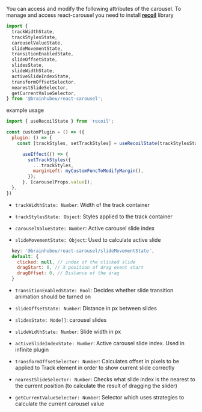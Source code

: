 You can access and modify the following attributes of the carousel. To manage and access react-carousel you need to install [**recoil**](https://recoiljs.org/docs/introduction/getting-started) library

```js
import {
  trackWidthState,
  trackStylesState,
  carouselValueState,
  slideMovementState,
  transitionEnabledState,
  slideOffsetState,
  slidesState,
  slideWidthState,
  activeSlideIndexState,
  transformOffsetSelector,
  nearestSlideSelector,
  getCurrentValueSelector,
} from '@brainhubeu/react-carousel';
```

example usage
```js
import { useRecoilState } from 'recoil';

const customPlugin = () => ({
  plugin: () => {
    const [trackStyles, setTrackStyles] = useRecoilState(trackStylesState);

      useEffect(() => {
        setTrackStyles({
          ...trackStyles,
          marginLeft: myCustomFuncToModifyMargin(),
        });
      }, [carouselProps.value]);
  },
})
```

* ```trackWidthState: Number```: Width of the track container

* ```trackStylesState: Object```: Styles applied to the track container

* ```carouselValueState: Number```: Active carousel slide index

* ```slideMovementState: Object```: Used to calculate active slide

```js
  key: '@brainhubeu/react-carousel/slideMovementState',
  default: {
    clicked: null, // index of the clicked slide
    dragStart: 0, // X position of drag event start
    dragOffset: 0, // Distance of the drag
  }
```

* ```transitionEnabledState: Bool```: Decides whether slide transition animation should be turned on

* ```slideOffsetState: Number```: Distance in px between slides

* ```slidesState: Node[]```: carousel slides

* ```slideWidthState: Number```: Slide width in px

* ```activeSlideIndexState: Number```: Active carousel slide index. Used in infinite plugin

* ```transformOffsetSelector: Number```: Calculates offset in pixels to be applied to Track element in order to show current slide correctly

* ```nearestSlideSelector: Number```: Checks what slide index is the nearest to the current position (to calculate the result of dragging the slider)

* ```getCurrentValueSelector: Number```: Selector which uses strategies to calculate the current carousel value



